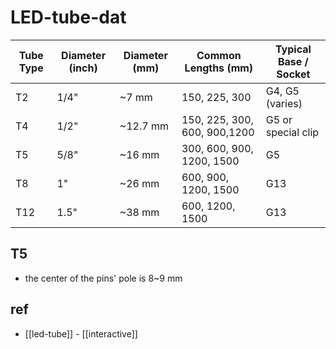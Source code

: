 
# LED-tube-dat

| Tube Type | Diameter (inch) | Diameter (mm) | Common Lengths (mm)         | Typical Base / Socket |
|-----------|-----------------|---------------|-----------------------------|------------------------|
| T2        | 1/4"            | ~7 mm         | 150, 225, 300               | G4, G5 (varies)        |
| T4        | 1/2"            | ~12.7 mm      | 150, 225, 300, 600, 900,1200| G5 or special clip     |
| T5        | 5/8"            | ~16 mm        | 300, 600, 900, 1200, 1500   | G5                     |
| T8        | 1"              | ~26 mm        | 600, 900, 1200, 1500        | G13                    |
| T12       | 1.5"            | ~38 mm        | 600, 1200, 1500             | G13                    |


## T5 

- the center of the pins' pole is 8~9 mm



## ref 

- [[led-tube]] - [[interactive]]